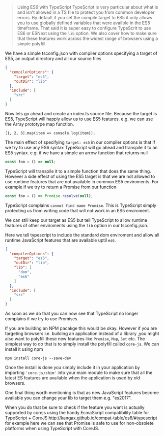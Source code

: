 > Using ES6 with TypeScript
> TypeScript is very particular about what is and isn't allowed in a TS file to protect you from common developer errors. By default if you set the compile target to ES5 it only allows you to use globally defined variables that were availble in the ES5 timeframe. That said it is super easy to configure TypeScrit to use ES6 or ESNext using the `lib` option. We also cover how to make sure that these features work across the widest range of browsers using a simple polyfill.


We have a simple tsconfig.json with compiler options specifying a target of ES5, an output directory and all our source files

```json
{
  "compilerOptions": {
    "target": "es5",
    "outDir": "lib"
  },
  "include": [
    "src"
  ]
}
```


Now lets go ahead and create an index.ts source file. Because the target is ES5, TypeScript will happly allow us to use ES5 features. e.g. we can use the Array prototype map function. 

```
[1, 2, 3].map(item => console.log(item));
```

The main effect of specifying `target: es5` in our compiler options is that if we try to use any ES6 syntax TypeScript will go ahead and transpile it to an ES5 syntax. e.g. if we have a simple an arrow function that returns null

```js
const foo = () => null;
```
TypeScript will transpile it to a simple function that does the same thing. However a side effect of using the ES5 target is that we are not allowed to use runtime features that are not available in common ES5 enviroments. For example if we try to return a Promise from our function 

```js
const foo = () => Promise.resolve(null);
```
TypeScript complains `cannot find name Promise`. This is TypeScript simply protecting us from writing code that will not work in an ES5 enviroment.

We can still keep our target as ES5 but tell TypeScript to allow runtime features of other enviroments using the `lib` option in our tsconfig.json. 

Here we tell typescript to include the standard dom enviroment and allow all runtime JavaScript features that are available uptil `es6`.

```json
{
  "compilerOptions": {
    "target": "es5",
    "outDir": "lib",
    "lib": [
      "dom",
      "es6"
    ]
  },
  "include": [
    "src"
  ]
}
```
As soon as we do that you can now see that TypeScript no longer complains if we try to use Promises.


If you are building an NPM pacakge this would be okay. However if you are targeting browsers i.e. building an application instead of a library ,you might also want to polyfill these new features like `Promise`, `Map`, `Set` etc. The simplest way to do that is to simply install the polyfill called `core-js`. We can install it using npm

```
npm install core-js --save-dev
```

Once the install is done you simply include it in your application by importing `'core-js/shim'` into your main module to make sure that all the latest ES features are available when the application is used by old browsers.

One final thing worth mentioning is that as new JavaScript features become available you can change your lib to target them e.g. "es2017". 

When you do that be sure to check if the feature you want is actually supported by corejs using the handy EcmaScript compatibility table for TypeScript + CoreJS http://kangax.github.io/compat-table/es6/#typescript for example here we can see that Promise is safe to use for non-obsolete platforms when using TypeScript with CoreJS.